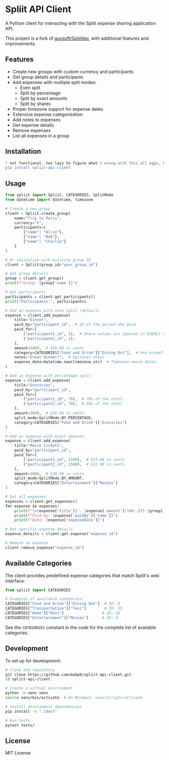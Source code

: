 # Spliit API Client

A Python client for interacting with the Spliit expense sharing application API.

This project is a fork of [guysoft/SpliitApi](https://github.com/guysoft/SpliitApi), with additional features and improvements.

## Features

- Create new groups with custom currency and participants
- Get group details and participants
- Add expenses with multiple split modes:
  - Even split
  - Split by percentage
  - Split by exact amounts
  - Split by shares
- Proper timezone support for expense dates
- Extensive expense categorization
- Add notes to expenses
- Get expense details
- Remove expenses
- List all expenses in a group

## Installation

```bash
! not functional. too lazy to figure what's wrong with this all eggs, hatchings, pypi and stuff
pip install spliit-api-client
```

## Usage

```python
from spliit import Spliit, CATEGORIES, SplitMode
from datetime import datetime, timezone

# Create a new group
client = Spliit.create_group(
    name="Trip to Paris",
    currency="€",
    participants=[
        {"name": "Alice"},
        {"name": "Bob"},
        {"name": "Charlie"}
    ]
)

# Or initialize with existing group ID
client = Spliit(group_id="your_group_id")

# Get group details
group = client.get_group()
print(f"Group: {group['name']}")

# Get participants
participants = client.get_participants()
print("Participants:", participants)

# Add an expense with even split (default)
expense = client.add_expense(
    title="Dinner",
    paid_by="participant_id",  # ID of the person who paid
    paid_for=[
        ("participant1_id", 1),  # Share values are ignored in EVENLY mode
        ("participant2_id", 1),
    ],
    amount=5000,  # $50.00 in cents
    category=CATEGORIES["Food and Drink"]["Dining Out"],  # Use predefined categories
    notes="Great dinner!",  # Optional notes
    expense_date=datetime.now(timezone.utc)  # Timezone-aware dates
)

# Add an expense with percentage split
expense = client.add_expense(
    title="Groceries",
    paid_by="participant_id",
    paid_for=[
        ("participant1_id", 70),  # 70% of the total
        ("participant2_id", 30),  # 30% of the total
    ],
    amount=3000,  # $30.00 in cents
    split_mode=SplitMode.BY_PERCENTAGE,
    category=CATEGORIES["Food and Drink"]["Groceries"]
)

# Add an expense with exact amounts
expense = client.add_expense(
    title="Movie tickets",
    paid_by="participant_id",
    paid_for=[
        ("participant1_id", 1500),  # $15.00 in cents
        ("participant2_id", 1500),  # $15.00 in cents
    ],
    amount=3000,  # $30.00 in cents
    split_mode=SplitMode.BY_AMOUNT,
    category=CATEGORIES["Entertainment"]["Movies"]
)

# Get all expenses
expenses = client.get_expenses()
for expense in expenses:
    print(f"\n{expense['title']} - {expense['amount']/100:.2f} {group['currency']}")
    print(f"Paid by: {expense['paidBy']['name']}")
    print(f"Date: {expense['expenseDate']}")

# Get specific expense details
expense_details = client.get_expense("expense_id")

# Remove an expense
client.remove_expense("expense_id")
```

## Available Categories

The client provides predefined expense categories that match Spliit's web interface:

```python
from spliit import CATEGORIES

# Examples of available categories:
CATEGORIES["Food and Drink"]["Dining Out"]  # ID: 8
CATEGORIES["Transportation"]["Taxi"]        # ID: 35
CATEGORIES["Home"]["Rent"]                 # ID: 18
CATEGORIES["Entertainment"]["Movies"]      # ID: 4
```

See the `CATEGORIES` constant in the code for the complete list of available categories.

## Development

To set up for development:

```bash
# Clone the repository
git clone https://github.com/makp0/spliit-api-client.git
cd spliit-api-client

# Create a virtual environment
python -m venv venv
source venv/bin/activate  # On Windows: venv\Scripts\activate

# Install development dependencies
pip install -e ".[dev]"

# Run tests
pytest tests/
```

## License

MIT License
